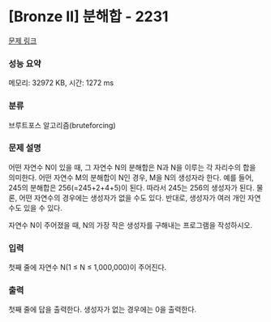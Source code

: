 # [Bronze II] 분해합 - 2231 

[문제 링크](https://www.acmicpc.net/problem/2231) 

### 성능 요약

메모리: 32972 KB, 시간: 1272 ms

### 분류

브루트포스 알고리즘(bruteforcing)

### 문제 설명

<p>어떤 자연수 N이 있을 때, 그 자연수 N의 분해합은 N과 N을 이루는 각 자리수의 합을 의미한다. 어떤 자연수 M의 분해합이 N인 경우, M을 N의 생성자라 한다. 예를 들어, 245의 분해합은 256(=245+2+4+5)이 된다. 따라서 245는 256의 생성자가 된다. 물론, 어떤 자연수의 경우에는 생성자가 없을 수도 있다. 반대로, 생성자가 여러 개인 자연수도 있을 수 있다.</p>

<p>자연수 N이 주어졌을 때, N의 가장 작은 생성자를 구해내는 프로그램을 작성하시오.</p>

### 입력 

 <p>첫째 줄에 자연수 N(1 ≤ N ≤ 1,000,000)이 주어진다.</p>

### 출력 

 <p>첫째 줄에 답을 출력한다. 생성자가 없는 경우에는 0을 출력한다.</p>

